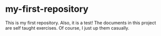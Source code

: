 # my-first-repository
This is my first repository. Also, it is a test!
The documents in this project are self taught exercises. 
Of course, I just up them casually.
